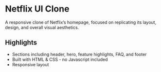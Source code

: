 # Netflix UI Clone

A responsive clone of Netflix’s homepage, focused on replicating its layout, design, and overall visual aesthetics.

## Highlights

- Sections including header, hero, feature highlights, FAQ, and footer  
- Built with HTML & CSS - no Javascript included
- Responsive layout





